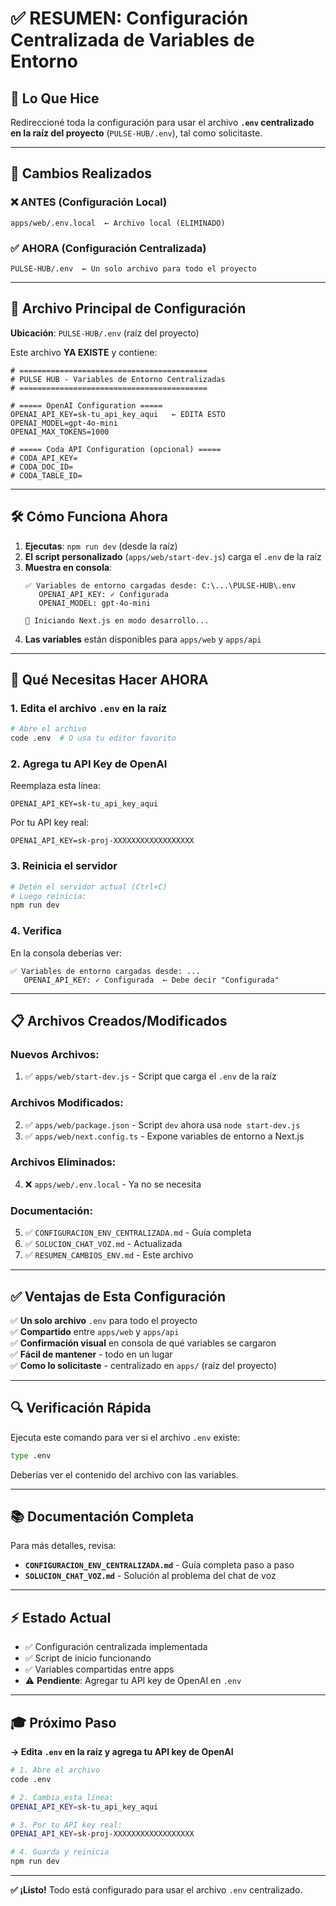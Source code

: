 # ✅ RESUMEN: Configuración Centralizada de Variables de Entorno

## 🎯 **Lo Que Hice**

Redireccioné toda la configuración para usar el archivo **`.env` centralizado en la raíz del proyecto** (`PULSE-HUB/.env`), tal como solicitaste.

---

## 🔄 **Cambios Realizados**

### ❌ **ANTES** (Configuración Local)
```
apps/web/.env.local  ← Archivo local (ELIMINADO)
```

### ✅ **AHORA** (Configuración Centralizada)
```
PULSE-HUB/.env  ← Un solo archivo para todo el proyecto
```

---

## 📂 **Archivo Principal de Configuración**

**Ubicación**: `PULSE-HUB/.env` (raíz del proyecto)

Este archivo **YA EXISTE** y contiene:

```env
# ========================================== 
# PULSE HUB - Variables de Entorno Centralizadas 
# ========================================== 
 
# ===== OpenAI Configuration ===== 
OPENAI_API_KEY=sk-tu_api_key_aqui   ← EDITA ESTO
OPENAI_MODEL=gpt-4o-mini 
OPENAI_MAX_TOKENS=1000 
 
# ===== Coda API Configuration (opcional) ===== 
# CODA_API_KEY= 
# CODA_DOC_ID= 
# CODA_TABLE_ID= 
```

---

## 🛠️ **Cómo Funciona Ahora**

1. **Ejecutas**: `npm run dev` (desde la raíz)
2. **El script personalizado** (`apps/web/start-dev.js`) carga el `.env` de la raíz
3. **Muestra en consola**:
   ```
   ✅ Variables de entorno cargadas desde: C:\...\PULSE-HUB\.env
      OPENAI_API_KEY: ✓ Configurada
      OPENAI_MODEL: gpt-4o-mini
   
   🚀 Iniciando Next.js en modo desarrollo...
   ```
4. **Las variables** están disponibles para `apps/web` y `apps/api`

---

## 🚀 **Qué Necesitas Hacer AHORA**

### **1. Edita el archivo `.env` en la raíz**

```bash
# Abre el archivo
code .env  # O usa tu editor favorito
```

### **2. Agrega tu API Key de OpenAI**

Reemplaza esta línea:
```env
OPENAI_API_KEY=sk-tu_api_key_aqui
```

Por tu API key real:
```env
OPENAI_API_KEY=sk-proj-XXXXXXXXXXXXXXXXXX
```

### **3. Reinicia el servidor**

```bash
# Detén el servidor actual (Ctrl+C)
# Luego reinicia:
npm run dev
```

### **4. Verifica**

En la consola deberías ver:
```
✅ Variables de entorno cargadas desde: ...
   OPENAI_API_KEY: ✓ Configurada  ← Debe decir "Configurada"
```

---

## 📋 **Archivos Creados/Modificados**

### **Nuevos Archivos**:
1. ✅ `apps/web/start-dev.js` - Script que carga el `.env` de la raíz

### **Archivos Modificados**:
2. ✅ `apps/web/package.json` - Script `dev` ahora usa `node start-dev.js`
3. ✅ `apps/web/next.config.ts` - Expone variables de entorno a Next.js

### **Archivos Eliminados**:
4. ❌ `apps/web/.env.local` - Ya no se necesita

### **Documentación**:
5. ✅ `CONFIGURACION_ENV_CENTRALIZADA.md` - Guía completa
6. ✅ `SOLUCION_CHAT_VOZ.md` - Actualizada
7. ✅ `RESUMEN_CAMBIOS_ENV.md` - Este archivo

---

## ✅ **Ventajas de Esta Configuración**

✅ **Un solo archivo** `.env` para todo el proyecto  
✅ **Compartido** entre `apps/web` y `apps/api`  
✅ **Confirmación visual** en consola de qué variables se cargaron  
✅ **Fácil de mantener** - todo en un lugar  
✅ **Como lo solicitaste** - centralizado en `apps/` (raíz del proyecto)

---

## 🔍 **Verificación Rápida**

Ejecuta este comando para ver si el archivo `.env` existe:

```bash
type .env
```

Deberías ver el contenido del archivo con las variables.

---

## 📚 **Documentación Completa**

Para más detalles, revisa:
- **`CONFIGURACION_ENV_CENTRALIZADA.md`** - Guía completa paso a paso
- **`SOLUCION_CHAT_VOZ.md`** - Solución al problema del chat de voz

---

## ⚡ **Estado Actual**

- ✅ Configuración centralizada implementada
- ✅ Script de inicio funcionando
- ✅ Variables compartidas entre apps
- ⚠️ **Pendiente**: Agregar tu API key de OpenAI en `.env`

---

## 🎓 **Próximo Paso**

**→ Edita `.env` en la raíz y agrega tu API key de OpenAI**

```bash
# 1. Abre el archivo
code .env

# 2. Cambia esta línea:
OPENAI_API_KEY=sk-tu_api_key_aqui

# 3. Por tu API key real:
OPENAI_API_KEY=sk-proj-XXXXXXXXXXXXXXXXXX

# 4. Guarda y reinicia
npm run dev
```

---

**✅ ¡Listo!** Todo está configurado para usar el archivo `.env` centralizado.

